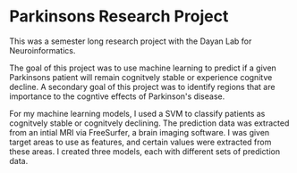 # Parkinsons Research Project

This was a semester long research project with the Dayan Lab for Neuroinformatics. 

The goal of this project was to use machine learning to predict if a given Parkinsons patient will remain cognitvely stable or experience cognitve decline. A secondary goal of this project was to identify regions that are importance to the cogntive effects of Parkinson's disease.

For my machine learning models, I used a SVM to classify patients as cognitvely stable or cognitvely declining. The prediction data was extracted from an intial MRI via FreeSurfer, a brain imaging software. I was given target areas to use as features, and certain values were extracted from these areas. I created three models, each with different sets of prediction data. 


